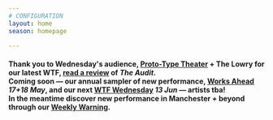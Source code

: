 ```yaml
---
# CONFIGURATION
layout: home
season: homepage

---
```

#### Thank you to Wednesday's audience, [Proto-Type Theater](/current/2018-springsummer/proto-type) + The Lowry for our latest WTF, <a href="http://www.thereviewshub.com/the-audit-the-lowry-salford" target="_blank">read a review</a> of *The Audit*.<br>Coming soon — our annual sampler of new performance, [Works Ahead](/hab/worksahead) *17+18 May*, and our next <a href="http://www.thelowry.com/takearisk/take-a-risk-wtf-wednesday" target="_blank">WTF Wednesday</a> *13 Jun* — artists tba!<br>In the meantime discover new performance in Manchester + beyond through our <a href="http://wordofwarning.posthaven.com" target="_blank">Weekly Warning</a>.
